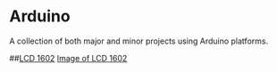 # Arduino
 A collection of both major and minor projects using Arduino platforms.

##[LCD 1602](https://github.com/MFarabi619/Arduino/tree/main/LCD1602%20Display)
[Image of LCD 1602](https://github.com/MFarabi619/Arduino/blob/main/LCD1602%20Display/LCD%201602%20Display.png)
